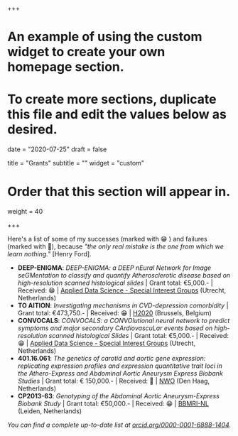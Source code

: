 +++
# An example of using the custom widget to create your own homepage section.
# To create more sections, duplicate this file and edit the values below as desired.

date = "2020-07-25"
draft = false

title = "Grants"
subtitle = ""
widget = "custom"

# Order that this section will appear in.
weight = 40

+++

Here's a list of some of my successes (marked with 😁 ) and failures (marked with :see_no_evil:), because *"the only real mistake is the one from which we learn nothing."* [Henry Ford].

* **DEEP-ENIGMA**: *DEEP-ENIGMA: a DEEP nEural Network for Image seGMentation to classify and quantify Atherosclerotic disease based on high-resolution scanned histological slides* | Grant total: €5,000.- | Received: 😁 | [Applied Data Science - Special Interest Groups](https://www.uu.nl/en/research/applied-data-science/research/research-grants) (Utrecht, Netherlands)
* **TO AITION**: *Investigating mechanisms in CVD-depression comorbidity* | Grant total: €473,750.- | Received: 😁 | [H2020](https://cordis.europa.eu/project/id/848146) (Brussels, Belgium)
* **CONVOCALS**: *CONVOCALS: a CONVOlutional neural network to predict symptoms and major secondary CArdiovascuLar events based on high-resolution scanned histological Slides* | Grant total: €5,000.- | Received: 😁 | [Applied Data Science - Special Interest Groups](https://www.uu.nl/en/research/applied-data-science/research/research-grants) (Utrecht, Netherlands)
* **401.16.061**: *The genetics of carotid and aortic gene expression: replicating expression profiles and expression quantitative trait loci in the Athero-Express and Abdominal Aortic Aneurysm Express Biobank Studies* | Grant total: € 150,000.- | Received: :see_no_evil: | [NWO](https://www.nwo.nl/financiering/onze-financieringsinstrumenten/magw/replicatiestudies/replicatiestudies.html) (Den Haag, Netherlands)
* **CP2013-63**: *Genotyping of the Abdominal Aortic Aneurysm-Express Biobank Study* | Grant total: €50,000.- | Received: 😁 | [BBMRI-NL](http://www.bbmri.nl) (Leiden, Netherlands)

*You can find a complete up-to-date list at [orcid.org/0000-0001-6888-1404](http://orcid.org/0000-0001-6888-1404).*
